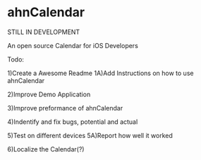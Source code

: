 ahnCalendar
===========

STILL IN DEVELOPMENT

An open source Calendar for iOS Developers

Todo:

1)Create a Awesome Readme
1A)Add Instructions on how to use ahnCalendar

2)Improve Demo Application

3)Improve preformance of ahnCalendar

4)Indentify and fix bugs, potential and actual 

5)Test on different devices
5A)Report how well it worked

6)Localize the Calendar(?)
